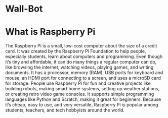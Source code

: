 # Wall-Bot

# What is Raspberry Pi
The Raspberry Pi is a small, low-cost computer about the size of a credit card. It was created by the Raspberry Pi Foundation to help people, especially students, learn about computers and programming. Even though it’s tiny and affordable, it can do many things a regular computer can do, like browsing the internet, watching videos, playing games, and writing documents. It has a processor, memory (RAM), USB ports for keyboard and mouse, an HDMI port for connecting to a screen, and uses a microSD card for storage. People use Raspberry Pi for fun and creative projects like building robots, making smart home systems, setting up weather stations, or creating retro video game consoles. It supports simple programming languages like Python and Scratch, making it great for beginners. Because it’s cheap, easy to use, and very versatile, Raspberry Pi is popular among students, teachers, and tech hobbyists around the world.
